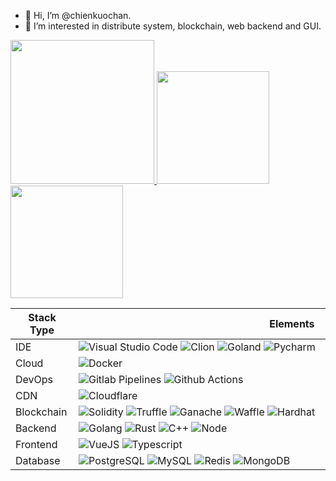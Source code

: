 - 👋 Hi, I’m @chienkuochan.
- 👀 I’m interested in distribute system, blockchain, web backend and GUI.

<a href="/">
  <img height="230em" src="https://github-profile-summary-cards.vercel.app/api/cards/profile-details?username=chienkuochan&theme=github">
  <img height="180em" src="https://github-readme-stats.vercel.app/api?username=chienkuochan&show_icons=true&include_all_commits=true&count_private=true"/>
  <img height="180em" src="https://github-readme-stats.vercel.app/api/top-langs?username=chienkuochan&layout=compact&langs_count=8"/>
</a>

| Stack Type | <img width="300"/>&nbsp;Elements&nbsp;&nbsp;<img width="300"/> |
| ---------- | -------- |
| IDE | ![Visual Studio Code](https://img.shields.io/badge/-Visual%20Studio%20Code-purple?style=flat-square&logo=visual-studio-code&logoColor=white) ![Clion](https://img.shields.io/badge/-Clion-blue?style=flat-square&logo=clion&logoColor=white) ![Goland](https://img.shields.io/badge/-Goland-purple?style=flat-square&logo=goland&logoColor=white) ![Pycharm](https://img.shields.io/badge/-Pycharm-green?style=flat-square&logo=pycharm&logoColor=white)  |
| Cloud | ![Docker](https://img.shields.io/badge/-Docker-blue?style=flat-square&logo=docker&logoColor=white) |
| DevOps | ![Gitlab Pipelines](https://img.shields.io/badge/-Gitlab%20Pipelines-orange?style=flat-square&logo=gitlab&logoColor=white) ![Github Actions](https://img.shields.io/badge/-Github%20Actions-black?style=flat-square&logo=github&logoColor=white) |
| CDN | ![Cloudflare](https://img.shields.io/badge/-Cloudflare-yellow?style=flat-square&logo=gitlab&logoColor=orange) |
| Blockchain | ![Solidity](https://img.shields.io/badge/-Solidity-black?style=flat-square&logo=ethereum&logoColor=green) ![Truffle](https://img.shields.io/badge/-Truffle-black?style=flat-square&logo=ethereum&logoColor=green) ![Ganache](https://img.shields.io/badge/-Ganache-black?style=flat-square&logo=ethereum&logoColor=green) ![Waffle](https://img.shields.io/badge/-Waffle-black?style=flat-square&logo=ethereum&logoColor=green) ![Hardhat](https://img.shields.io/badge/-Hardhat-black?style=flat-square&logo=ethereum&logoColor=green) |
| Backend | ![Golang](https://img.shields.io/badge/-Golang-blue?style=flat-square&logo=go&logoColor=white) ![Rust](https://img.shields.io/badge/-Rust-blue?style=flat-square&logo=rust&logoColor=white) ![C++](https://img.shields.io/badge/-c++-blue?style=flat-square&logo=c%2B%2B&logoColor=white) ![Node](https://img.shields.io/badge/-Node-green?style=flat-square&logo=node.js&logoColor=white) |
| Frontend | ![VueJS](https://img.shields.io/badge/-VueJS-green?style=flat-square&logo=vue.js&logoColor=white)  ![Typescript](https://img.shields.io/badge/-Typescript-blue?style=flat-square&logo=typescript&logoColor=white) |
| Database | ![PostgreSQL](https://img.shields.io/badge/-PostgreSQL-green?style=flat-square&logo=postgresql&logoColor=white) ![MySQL](https://img.shields.io/badge/-MySQL-purple?style=flat-square&logo=mysql&logoColor=white) ![Redis](https://img.shields.io/badge/-Redis-red?style=flat-square&logo=redis&logoColor=white) ![MongoDB](https://img.shields.io/badge/-MongoDB-green?style=flat-square&logo=mongodb&logoColor=white) |
